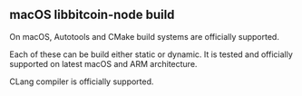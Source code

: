 ## macOS libbitcoin-node build

On macOS, Autotools and CMake build systems are officially supported.

Each of these can be build either static or dynamic.
It is tested and officially supported on latest macOS and ARM architecture.

CLang compiler is officially supported.
